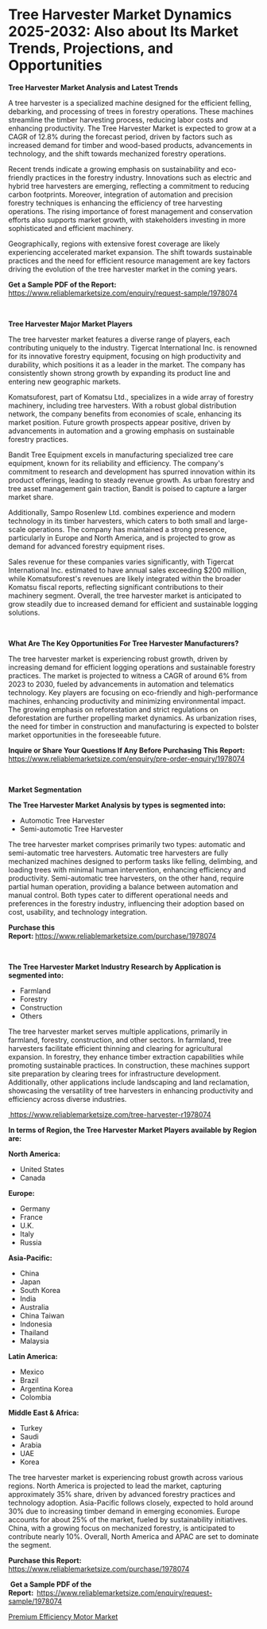 <p><h1>Tree Harvester Market Dynamics 2025-2032: Also about Its Market Trends, Projections, and Opportunities</h1></p><p><strong>Tree Harvester Market Analysis and Latest Trends</strong></p>
<p><p>A tree harvester is a specialized machine designed for the efficient felling, debarking, and processing of trees in forestry operations. These machines streamline the timber harvesting process, reducing labor costs and enhancing productivity. The Tree Harvester Market is expected to grow at a CAGR of 12.8% during the forecast period, driven by factors such as increased demand for timber and wood-based products, advancements in technology, and the shift towards mechanized forestry operations.</p><p>Recent trends indicate a growing emphasis on sustainability and eco-friendly practices in the forestry industry. Innovations such as electric and hybrid tree harvesters are emerging, reflecting a commitment to reducing carbon footprints. Moreover, integration of automation and precision forestry techniques is enhancing the efficiency of tree harvesting operations. The rising importance of forest management and conservation efforts also supports market growth, with stakeholders investing in more sophisticated and efficient machinery.</p><p>Geographically, regions with extensive forest coverage are likely experiencing accelerated market expansion. The shift towards sustainable practices and the need for efficient resource management are key factors driving the evolution of the tree harvester market in the coming years.</p></p>
<p><strong>Get a Sample PDF of the Report:&nbsp;</strong> <a href="https://www.reliablemarketsize.com/enquiry/request-sample/1978074?utm_campaign=2378&utm_medium=2&utm_source=Github&utm_content=ia&utm_term=20022025&utm_id=tree-harvester">https://www.reliablemarketsize.com/enquiry/request-sample/1978074</a></p>
<p>&nbsp;</p>
<p><strong>Tree Harvester Major Market Players</strong></p>
<p><p>The tree harvester market features a diverse range of players, each contributing uniquely to the industry. Tigercat International Inc. is renowned for its innovative forestry equipment, focusing on high productivity and durability, which positions it as a leader in the market. The company has consistently shown strong growth by expanding its product line and entering new geographic markets.</p><p>Komatsuforest, part of Komatsu Ltd., specializes in a wide array of forestry machinery, including tree harvesters. With a robust global distribution network, the company benefits from economies of scale, enhancing its market position. Future growth prospects appear positive, driven by advancements in automation and a growing emphasis on sustainable forestry practices.</p><p>Bandit Tree Equipment excels in manufacturing specialized tree care equipment, known for its reliability and efficiency. The company's commitment to research and development has spurred innovation within its product offerings, leading to steady revenue growth. As urban forestry and tree asset management gain traction, Bandit is poised to capture a larger market share.</p><p>Additionally, Sampo Rosenlew Ltd. combines experience and modern technology in its timber harvesters, which caters to both small and large-scale operations. The company has maintained a strong presence, particularly in Europe and North America, and is projected to grow as demand for advanced forestry equipment rises.</p><p>Sales revenue for these companies varies significantly, with Tigercat International Inc. estimated to have annual sales exceeding $200 million, while Komatsuforest's revenues are likely integrated within the broader Komatsu fiscal reports, reflecting significant contributions to their machinery segment. Overall, the tree harvester market is anticipated to grow steadily due to increased demand for efficient and sustainable logging solutions.</p></p>
<p>&nbsp;</p>
<p><strong>What Are The Key Opportunities For Tree Harvester Manufacturers?</strong></p>
<p><p>The tree harvester market is experiencing robust growth, driven by increasing demand for efficient logging operations and sustainable forestry practices. The market is projected to witness a CAGR of around 6% from 2023 to 2030, fueled by advancements in automation and telematics technology. Key players are focusing on eco-friendly and high-performance machines, enhancing productivity and minimizing environmental impact. The growing emphasis on reforestation and strict regulations on deforestation are further propelling market dynamics. As urbanization rises, the need for timber in construction and manufacturing is expected to bolster market opportunities in the foreseeable future.</p></p>
<p><strong>Inquire or Share Your Questions If Any Before Purchasing This Report:</strong> <a href="https://www.reliablemarketsize.com/enquiry/pre-order-enquiry/1978074?utm_campaign=2378&utm_medium=2&utm_source=Github&utm_content=ia&utm_term=20022025&utm_id=tree-harvester">https://www.reliablemarketsize.com/enquiry/pre-order-enquiry/1978074</a></p>
<p>&nbsp;</p>
<p><strong>Market Segmentation</strong></p>
<p><strong>The Tree Harvester Market Analysis by types is segmented into:</strong></p>
<p><ul><li>Automotic Tree Harvester</li><li>Semi-automotic Tree Harvester</li></ul></p>
<p><p>The tree harvester market comprises primarily two types: automatic and semi-automatic tree harvesters. Automatic tree harvesters are fully mechanized machines designed to perform tasks like felling, delimbing, and loading trees with minimal human intervention, enhancing efficiency and productivity. Semi-automatic tree harvesters, on the other hand, require partial human operation, providing a balance between automation and manual control. Both types cater to different operational needs and preferences in the forestry industry, influencing their adoption based on cost, usability, and technology integration.</p></p>
<p><strong>Purchase this Report:&nbsp;</strong><a href="https://www.reliablemarketsize.com/purchase/1978074?utm_campaign=2378&utm_medium=2&utm_source=Github&utm_content=ia&utm_term=20022025&utm_id=tree-harvester">https://www.reliablemarketsize.com/purchase/1978074</a></p>
<p>&nbsp;</p>
<p><strong>The Tree Harvester Market Industry Research by Application is segmented into:</strong></p>
<p><ul><li>Farmland</li><li>Forestry</li><li>Construction</li><li>Others</li></ul></p>
<p><p>The tree harvester market serves multiple applications, primarily in farmland, forestry, construction, and other sectors. In farmland, tree harvesters facilitate efficient thinning and clearing for agricultural expansion. In forestry, they enhance timber extraction capabilities while promoting sustainable practices. In construction, these machines support site preparation by clearing trees for infrastructure development. Additionally, other applications include landscaping and land reclamation, showcasing the versatility of tree harvesters in enhancing productivity and efficiency across diverse industries.</p></p>
<p><a href="https://www.reliablemarketsize.com/tree-harvester-r1978074?utm_campaign=2378&utm_medium=2&utm_source=Github&utm_content=ia&utm_term=20022025&utm_id=tree-harvester">&nbsp;https://www.reliablemarketsize.com/tree-harvester-r1978074</a></p>
<p><strong>In terms of Region, the Tree Harvester Market Players available by Region are:</strong></p>
<p>
    <p> <strong> North America: </strong>
        <ul>
            <li>United States</li>
            <li>Canada</li>
        </ul>
        </p> 
    <p> <strong> Europe: </strong>
        <ul>
            <li>Germany</li>
            <li>France</li>
            <li>U.K.</li>
            <li>Italy</li>
            <li>Russia</li>
        </ul>
        </p> 
    <p> <strong> Asia-Pacific: </strong>
        <ul>
            <li>China</li>
            <li>Japan</li>
            <li>South Korea</li>
            <li>India</li>
            <li>Australia</li>
            <li>China Taiwan</li>
            <li>Indonesia</li>
            <li>Thailand</li>
            <li>Malaysia</li>
        </ul>
        </p> 
    <p> <strong> Latin America: </strong>
        <ul>
            <li>Mexico</li>
            <li>Brazil</li>
            <li>Argentina Korea</li>
            <li>Colombia</li>
        </ul>
        </p> 
    <p> <strong> Middle East & Africa: </strong>
        <ul>
            <li>Turkey</li>
            <li>Saudi</li>
            <li>Arabia</li>
            <li>UAE</li>
            <li>Korea</li>
        </ul>
    </p>
    </p>
<p><p>The tree harvester market is experiencing robust growth across various regions. North America is projected to lead the market, capturing approximately 35% share, driven by advanced forestry practices and technology adoption. Asia-Pacific follows closely, expected to hold around 30% due to increasing timber demand in emerging economies. Europe accounts for about 25% of the market, fueled by sustainability initiatives. China, with a growing focus on mechanized forestry, is anticipated to contribute nearly 10%. Overall, North America and APAC are set to dominate the segment.</p></p>
<p><strong>Purchase this Report: </strong><a href="https://www.reliablemarketsize.com/purchase/1978074?utm_campaign=2378&utm_medium=2&utm_source=Github&utm_content=ia&utm_term=20022025&utm_id=tree-harvester">https://www.reliablemarketsize.com/purchase/1978074</a></p>
<p>&nbsp;<strong>Get a Sample PDF of the Report:&nbsp;&nbsp;</strong><a href="https://www.reliablemarketsize.com/enquiry/request-sample/1978074?utm_campaign=2378&utm_medium=2&utm_source=Github&utm_content=ia&utm_term=20022025&utm_id=tree-harvester">https://www.reliablemarketsize.com/enquiry/request-sample/1978074</a></p>
<p><strong></strong></p>
<p><p><a href="https://github.com/schwminh2001101/Market-Research-Report-List-1/blob/main/premium-efficiency-motor-market.md?utm_campaign=2378&utm_medium=2&utm_source=Github&utm_content=ia&utm_term=20022025&utm_id=tree-harvester">Premium Efficiency Motor Market</a></p></p>